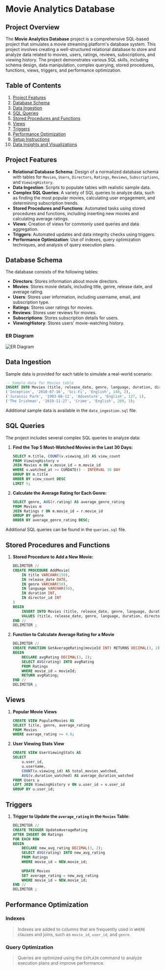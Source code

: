 # Movie Analytics Database
## Project Overview
The **Movie Analytics Database** project is a comprehensive SQL-based project that simulates a movie streaming platform's database system. This project involves creating a well-structured relational database to store and analyze data related to movies, users, ratings, reviews, subscriptions, and viewing history. The project demonstrates various SQL skills, including schema design, data manipulation, complex querying, stored procedures, functions, views, triggers, and performance optimization.
## Table of Contents
1. [Project Features](#project-features)
2. [Database Schema](#database-schema)
3. [Data Ingestion](#data-ingestion)
4. [SQL Queries](#sql-queries)
5. [Stored Procedures and Functions](#stored-procedures-and-functions)
6. [Views](#views)
7. [Triggers](#triggers)
8. [Performance Optimization](#performance-optimization)
9. [Setup Instructions](#setup-instructions)
10. [Data Insights and Visualizations](#data-insights-and-visualizations)

## Project Features
- **Relational Database Schema**: Design of a normalized database schema with tables for `Movies`, `Users`, `Directors`, `Ratings`, `Reviews`, `Subscriptions`, and `ViewingHistory`.
- **Data Ingestion**: Scripts to populate tables with realistic sample data.
- **Complex SQL Queries**: A variety of SQL queries to analyze data, such as finding the most popular movies, calculating user engagement, and determining subscription trends.
- **Stored Procedures and Functions**: Automated tasks using stored procedures and functions, including inserting new movies and calculating average ratings.
- **Views**: Creation of views for commonly used queries and data aggregation.
- **Triggers**: Automated updates and data integrity checks using triggers.
- **Performance Optimization**: Use of indexes, query optimization techniques, and analysis of query execution plans.

## Database Schema
The database consists of the following tables:
- **Directors**: Stores information about movie directors.
- **Movies**: Stores movie details, including title, genre, release date, and average rating.
- **Users**: Stores user information, including username, email, and subscription type.
- **Ratings**: Stores user ratings for movies.
- **Reviews**: Stores user reviews for movies.
- **Subscriptions**: Stores subscription details for users.
- **ViewingHistory**: Stores users' movie-watching history.

### ER Diagram
![ER Diagram](er_diagram.png)  <!-- You can replace this with an actual ER diagram image file if available. -->

## Data Ingestion
Sample data is provided for each table to simulate a real-world scenario:

```sql
-- Sample data for Movies table
INSERT INTO Movies (title, release_date, genre, language, duration, director_id) VALUES
('Inception', '2010-07-16', 'Sci-Fi', 'English', 148, 2),
('Jurassic Park', '1993-06-11', 'Adventure', 'English', 127, 1),
('The Irishman', '2019-11-27', 'Crime', 'English', 209, 3);
```
Additional sample data is available in the `data_ingestion.sql` file.

## SQL Queries
The project includes several complex SQL queries to analyze data:
1. **Find the Top 5 Most-Watched Movies in the Last 30 Days:**
      ```sql
      SELECT m.title, COUNT(v.viewing_id) AS view_count
      FROM ViewingHistory v
      JOIN Movies m ON v.movie_id = m.movie_id
      WHERE v.watched_at >= CURDATE() - INTERVAL 30 DAY
      GROUP BY m.title
      ORDER BY view_count DESC
      LIMIT 5;
      ```  
2. **Calculate the Average Rating for Each Genre:**
     ```sql
     SELECT genre, AVG(r.rating) AS average_genre_rating
     FROM Movies m
     JOIN Ratings r ON m.movie_id = r.movie_id
     GROUP BY genre
     ORDER BY average_genre_rating DESC;
     ```
Additional SQL queries can be found in the `queries.sql` file.

## Stored Procedures and Functions

1. **Stored Procedure to Add a New Movie:**
   
      ```sql
      DELIMITER //
      CREATE PROCEDURE AddMovie(
          IN title VARCHAR(150),
          IN release_date DATE,
          IN genre VARCHAR(50),
          IN language VARCHAR(50),
          IN duration INT,
          IN director_id INT
      )
      BEGIN
          INSERT INTO Movies (title, release_date, genre, language, duration, director_id)
          VALUES (title, release_date, genre, language, duration, director_id);
      END //
      DELIMITER ;
    
      ```
2. **Function to Calculate Average Rating for a Movie**
   
      ```sql
      DELIMITER //
      CREATE FUNCTION GetAverageRating(movieId INT) RETURNS DECIMAL(3, 2)
      BEGIN
          DECLARE avgRating DECIMAL(3, 2);
          SELECT AVG(rating) INTO avgRating
          FROM Ratings
          WHERE movie_id = movieId;
          RETURN avgRating;
      END //
      DELIMITER ;
      ```
## Views
1. **Popular Movie Views**
   
    ```sql
    CREATE VIEW PopularMovies AS
    SELECT title, genre, average_rating
    FROM Movies
    WHERE average_rating >= 4.0;
    ```
    
2. **User Viewing Stats View**
   
    ```sql
    CREATE VIEW UserViewingStats AS
    SELECT 
        u.user_id, 
        u.username,
        COUNT(v.viewing_id) AS total_movies_watched,
        AVG(v.duration_watched) AS average_duration_watched
    FROM Users u
    LEFT JOIN ViewingHistory v ON u.user_id = v.user_id
    GROUP BY u.user_id;
    ```
## Triggers
1. **Trigger to Update the `average_rating` in the `Movies` Table:**

    ```sql
    DELIMITER //
    CREATE TRIGGER UpdateAverageRating
    AFTER INSERT ON Ratings
    FOR EACH ROW
    BEGIN
        DECLARE new_avg_rating DECIMAL(3, 2);
        SELECT AVG(rating) INTO new_avg_rating
        FROM Ratings
        WHERE movie_id = NEW.movie_id;
        
        UPDATE Movies
        SET average_rating = new_avg_rating
        WHERE movie_id = NEW.movie_id;
    END //
    DELIMITER ;
    ```
## Performance Optimization

### Indexes
> Indexes are added to columns that are frequently used in `WHERE` clauses and joins, such as `movie_id`, `user_id`, and `genre`.

### Query Optimization
> Queries are optimized using the `EXPLAIN` command to analyze execution plans and improve performance.

